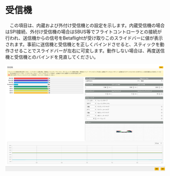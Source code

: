 # 受信機
　この項目は、内蔵および外付け受信機との設定を示します。内蔵受信機の場合はSPI接続、外付け受信機の場合はSBUS等でフライトコントローラとの接続が行われ、送信機からの信号をBetaflightが受け取りこのスライドバーに値が表示されます。事前に送信機と受信機とを正しくバインドさせると、スティックを動作させることでスライドバーが左右に可変します。動作しない場合は、再度送信機と受信機とのバインドを見直してください。

![Betaflight 06](images/BF06m.png)


